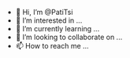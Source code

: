 - 👋 Hi, I’m @PatiTsi
- 👀 I’m interested in ...
- 🌱 I’m currently learning ...
- 💞️ I’m looking to collaborate on ...
- 📫 How to reach me ...

<!---
PatiTsi/PatiTsi is a ✨ special ✨ repository because its `README.md` (this file) appears on your GitHub profile.
You can click the Preview link to take a look at your changes.
--->
